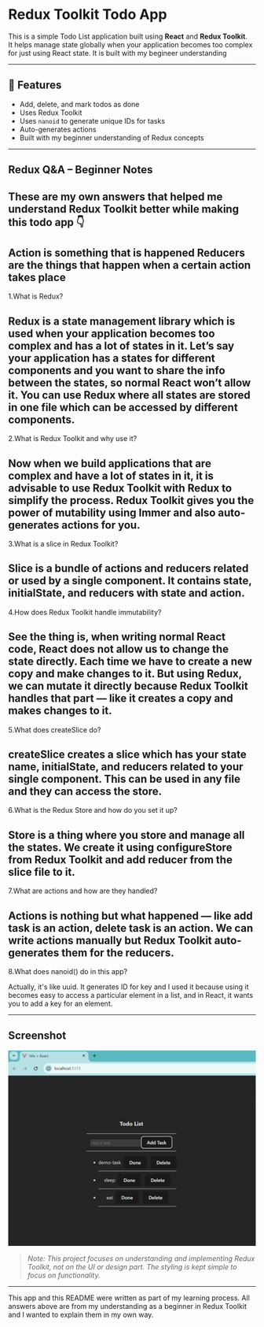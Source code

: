 #  Redux Toolkit Todo App

This is a simple Todo List application built using **React** and **Redux Toolkit**.  
It helps manage state globally when your application becomes too complex for just using React state.
It is built with my begineer understanding

---

## 🚀 Features

- Add, delete, and mark todos as done 
- Uses Redux Toolkit
- Uses `nanoid` to generate unique IDs for tasks
- Auto-generates actions
- Built with my beginner understanding of Redux concepts

---

## Redux Q&A – Beginner Notes
These are my own answers that helped me understand Redux Toolkit better while making this todo app 👇
---
Action is something that is happened
Reducers are the things that happen when a certain action takes place
---
1.What is Redux?

Redux is a state management library which is used when your application becomes too complex and has a lot of states in it.
Let’s say your application has a states for different components and you want to share the info between the states, so normal React won’t allow it.
You can use Redux where all states are stored in one file which can be accessed by different components.
---
2.What is Redux Toolkit and why use it?

Now when we build applications that are complex and have a lot of states in it, it is advisable to use Redux Toolkit with Redux to simplify the process.
Redux Toolkit gives you the power of mutability using Immer and also auto-generates actions for you.
---
3.What is a slice in Redux Toolkit?

Slice is a bundle of actions and reducers related or used by a single component.
It contains state, initialState, and reducers with state and action.
---
4.How does Redux Toolkit handle immutability?

See the thing is, when writing normal React code, React does not allow us to change the state directly.
Each time we have to create a new copy and make changes to it.
But using Redux, we can mutate it directly because Redux Toolkit handles that part — like it creates a copy and makes changes to it.
---
5.What does createSlice do?

createSlice creates a slice which has your state name, initialState, and reducers related to your single component.
This can be used in any file and they can access the store.
---
6.What is the Redux Store and how do you set it up?

Store is a thing where you store and manage all the states.
We create it using configureStore from Redux Toolkit and add reducer from the slice file to it.
---
7.What are actions and how are they handled?

Actions is nothing but what happened — like add task is an action, delete task is an action.
We can write actions manually but Redux Toolkit auto-generates them for the reducers.
---
8.What does nanoid() do in this app?

Actually, it's like uuid. It generates ID for key and I used it because using it becomes easy to access a particular element in a list,
and in React, it wants you to add a key for an element.

---
##  Screenshot

![Todo App Screenshot](./src/assets/todo_redux.jpg)

> *Note: This project focuses on understanding and implementing Redux Toolkit, not on the UI or design part. The styling is kept simple to focus on functionality.*
---
This app and this README were written as part of my learning process.
All answers above are from my understanding as a beginner in Redux Toolkit and I wanted to explain them in my own way.
